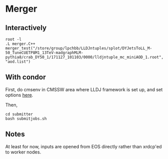 # Merger


## Interactively
```
root -l
.L merger.C++
merger_test("/store/group/lpchbb/LLDJntuples/splot/DYJetsToLL_M-50_TuneCUETP8M1_13TeV-madgraphMLM-pythia8/crab_DY50_1/171127_101103/0000/lldjntuple_mc_miniAOD_1.root", "aod.list")
```

## With condor
First, do cmsenv in CMSSW area where LLDJ framework is set up, and set options [here](https://github.com/DisplacedHiggs/Merger/blob/master/submitter/submitjobs.sh#L4-L8).

Then, 
```
cd submitter
bash submitjobs.sh
```

## Notes
At least for now, inputs are opened from EOS directly rather than xrdcp'ed to worker nodes.  
